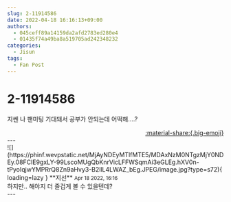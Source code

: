 ```yaml
---
slug: 2-11914586
date: 2022-04-18 16:16:13+09:00
authors:
  - 045ceff89a14159da2afd2783ed280e4
  - 01435f74a49ba8a519705ad242348232
categories:
  - Jisun
tags:
  - Fan Post
---
```


# 2-11914586

<div class="post-container" markdown="1">
<div class="content-container md-sidebar__scrollwrap" markdown="1">

지쎈 나 팬미팅 기대돼서 공부가 안되는데 어떡해....?

</div>
</div>

<div style="text-align: right;" markdown="1">
<a href="https://weverse.io/fromis9/fanpost/2-11914586" style="text-align: right;">:material-share:{.big-emoji}</a>
</div>
---

<div class="comments-container md-sidebar__scrollwrap" markdown="1">
<div class="comment" markdown="1">
<div class='id-container' markdown="1">
![](https://phinf.wevpstatic.net/MjAyNDEyMTlfMTE5/MDAxNzM0NTgzMjY0NDEy.08FClE9gxLY-99LscoMUgQbKnrVicLFFWSqmAi3eGLEg.hXV0n-tPyoIqjwYMPRrQ8Zn9aHvy3-B2llL4LWAZ_bEg.JPEG/image.jpg?type=s72){ loading=lazy }
**<span class="artist">지선</span>** <small>Apr 18 2022, 16:16</small><br>
</div>
<div class='comment-body' markdown="1">
하지만.. 해야지 더 즐겁게 볼 수 있을텐데?
</div>
</div>
</div>
---
